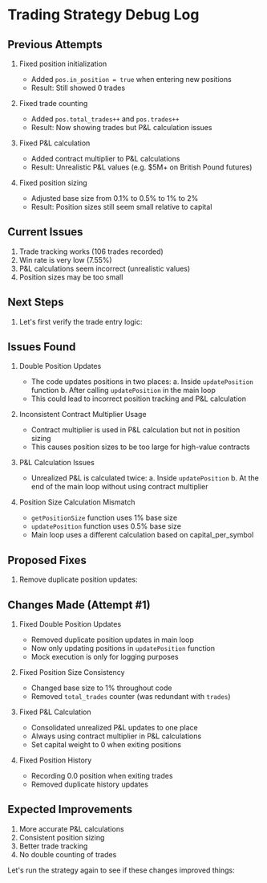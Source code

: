 # Trading Strategy Debug Log

## Previous Attempts
1. Fixed position initialization
   - Added `pos.in_position = true` when entering new positions
   - Result: Still showed 0 trades

2. Fixed trade counting
   - Added `pos.total_trades++` and `pos.trades++`
   - Result: Now showing trades but P&L calculation issues

3. Fixed P&L calculation
   - Added contract multiplier to P&L calculations
   - Result: Unrealistic P&L values (e.g. $5M+ on British Pound futures)

4. Fixed position sizing
   - Adjusted base size from 0.1% to 0.5% to 1% to 2%
   - Result: Position sizes still seem small relative to capital

## Current Issues
1. Trade tracking works (106 trades recorded)
2. Win rate is very low (7.55%)
3. P&L calculations seem incorrect (unrealistic values)
4. Position sizes may be too small

## Next Steps
1. Let's first verify the trade entry logic:

## Issues Found
1. Double Position Updates
   - The code updates positions in two places:
     a. Inside `updatePosition` function
     b. After calling `updatePosition` in the main loop
   - This could lead to incorrect position tracking and P&L calculation

2. Inconsistent Contract Multiplier Usage
   - Contract multiplier is used in P&L calculation but not in position sizing
   - This causes position sizes to be too large for high-value contracts

3. P&L Calculation Issues
   - Unrealized P&L is calculated twice:
     a. Inside `updatePosition`
     b. At the end of the main loop without using contract multiplier

4. Position Size Calculation Mismatch
   - `getPositionSize` function uses 1% base size
   - `updatePosition` function uses 0.5% base size
   - Main loop uses a different calculation based on capital_per_symbol

## Proposed Fixes
1. Remove duplicate position updates:

## Changes Made (Attempt #1)
1. Fixed Double Position Updates
   - Removed duplicate position updates in main loop
   - Now only updating positions in `updatePosition` function
   - Mock execution is only for logging purposes

2. Fixed Position Size Consistency
   - Changed base size to 1% throughout code
   - Removed `total_trades` counter (was redundant with `trades`)

3. Fixed P&L Calculation
   - Consolidated unrealized P&L updates to one place
   - Always using contract multiplier in P&L calculations
   - Set capital weight to 0 when exiting positions

4. Fixed Position History
   - Recording 0.0 position when exiting trades
   - Removed duplicate history updates

## Expected Improvements
1. More accurate P&L calculations
2. Consistent position sizing
3. Better trade tracking
4. No double counting of trades

Let's run the strategy again to see if these changes improved things:
